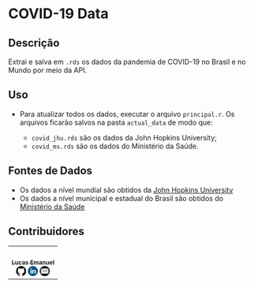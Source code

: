 # COVID-19 Data

## Descrição

Extrai e salva em `.rds` os dados da pandemia de COVID-19 no Brasil e no Mundo por meio da API.

## Uso

- Para atualizar todos os dados, executar o arquivo `principal.r`. Os arquivos ficarão salvos na pasta `actual_data` de modo que:  

    + `covid_jhu.rds` são os dados da John Hopkins University;  
    + `covid_ms.rds` são os dados do Ministério da Saúde.

## Fontes de Dados

- Os dados a nível mundial são obtidos da [John Hopkins University](https://github.com/CSSEGISandData/COVID-19)  
- Os dados a nível municipal e estadual do Brasil são obtidos do [Ministério da Saúde](https://covid.saude.gov.br/)   

## Contribuidores

<table>
  <tr>
    <td align="center"><a href="https://github.com/luckermos"><img src="https://avatars.githubusercontent.com/u/49843691?s=100" width="100px;" alt=""/><br /><sub><b>Lucas Emanuel</b></sub></a><br /><a href="https://github.com/luckermos" title="Github"><img src="https://raw.githubusercontent.com/luckermos/logos/main/social/git.png" width="20"></a> <a href="https://www.linkedin.com/in/luckermos/" title="LinkedIn"><img src="https://raw.githubusercontent.com/luckermos/logos/main/social/linkedin.png" width="20"></a> <a href="mailto:luckermos19@gmail.com" title="E-mail"><img src="https://raw.githubusercontent.com/luckermos/logos/main/social/email.png" width="20"></a></td>
  </tr>
</table>
